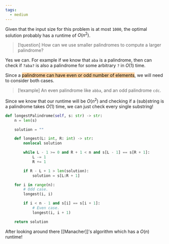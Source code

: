 ```yaml
---
tags:
  - medium
---
```


Given that the input size for this problem is at most `1000`, the optimal solution probably has a runtime of $O(n^2)$.

>[!question]
>How can we use smaller palindromes to compute a larger palindrome?

Yes we can. For example if we know that `aba` is a palindrome, then can check if `?aba?` is also a palindrome for some arbitrary `?` in $O(1)$ time.

Since a <mark style="background: #FFB86CA6;">palindrome can have even or odd number of elements</mark>, we will need to consider both cases.

>[!example]
>An even palindrome like `abba`, and an odd palindrome `cdc`.

Since we know that our runtime will be $O(n^2)$ and checking if a (sub)string is a palindrome takes $O(1)$ time, we can just check every single substring!

```python
def longestPalindrome(self, s: str) -> str:
	n = len(s)

	solution = ""

	def longest(L: int, R: int) -> str:
		nonlocal solution

		while L - 1 >= 0 and R + 1 < n and s[L - 1] == s[R + 1]:
			L -= 1
			R += 1

		if R - L + 1 > len(solution):
			solution = s[L:R + 1]

	for i in range(n):
		# Odd case.
		longest(i, i)

		if i < n - 1 and s[i] == s[i + 1]:
			# Even case.
			longest(i, i + 1)

	return solution
```

After looking around there [[Manacher]]'s algorithm which has a $O(n)$ runtime!

